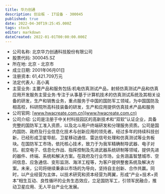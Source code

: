 ```yaml
---
title: 华力创通
description: 创业板 - IT设备 - 300045
published: true
date: 2022-04-30T19:25:45.000Z
tags: stock
editor: markdown
dateCreated: 2022-01-01T00:00:00.000Z
---
```


- 公司名称: 北京华力创通科技股份有限公司
- 股票代码: 300045.SZ
- 所在地: 北京 - 北京市
- 成立日期: 2001年06月01日
- 注册资本: 61,421.709万元
- 法定代表人: 高小离
- 主营业务: 主要产品和服务包括:机电仿真测试产品，射频仿真测试产品和仿真应用开发服务主营业务:专注于从事基于计算机技术的仿真测试系统及其相关设备的研发，生产和销售业务，重点服务于中国的国防军工领域，为中国国防及相高校，科研院所高科技装备的研发，生产和应用提供仿真技术产品和服务
- 公司官网: [www.hwacreate.com.cn](www.hwacreate.com.cn)
- 公司介绍: 公司是注册于中关村科技园区的高新技术和“双软”认证企业，具备完整的国防军工准入资质，以及北斗用户终端研发和分理服务资质。公司是国内国防、政府及行业信息化技术与创新应用的领先者。经过多年的持续科技创新，已经形成卫星导航、卫星移动通信、雷达信号处理和仿真测试等业务板块。在国防军工市场，依托核心技术，致力于为我军精确制导武器、电子对抗、航空电子、信息化作战、指挥控制及先进武器系统研制等领域，提供先进的器件、终端、系统和解决方案。在政府及行业市场，业务涵盖智慧城市、空间信息、应急通信、变形监测、海洋工程等，为客户提供整套系统及解决方案。未来，公司将继续秉承以市场的为导向，坚持自主创新、合作共赢。同时，以产业经营为主体，以技术研究和资本经营为两翼，形成“产业+技术+资本”相生互动、良性循环的业务生态效应，立足国防军工，引领军民融合，推动卫星应用、无人平台产业化发展。



